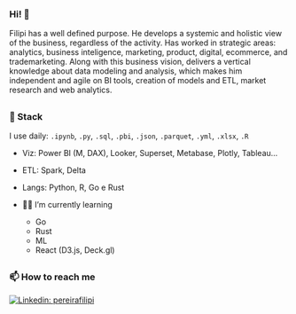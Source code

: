 ### Hi! 👋

Filipi has a well defined purpose. He develops a systemic and holistic view of the business, regardless of the activity. Has worked in strategic areas: analytics, business inteligence, marketing, product, digital, ecommerce, and trademarketing. Along with this business vision, delivers a vertical knowledge about data modeling and analysis, which makes him independent and agile on BI tools, creation of models and ETL, market research and web analytics.

##
### 🧰 Stack
I use daily: `.ipynb`, `.py`, `.sql`, `.pbi`, `.json`, `.parquet`, `.yml`, `.xlsx`, `.R`

- Viz: Power BI (M, DAX), Looker, Superset, Metabase, Plotly, Tableau...
- ETL: Spark, Delta
- Langs: Python, R, Go e Rust

- 🔭🌱 I’m currently learning
  -   Go
  -   Rust
  -   ML
  -   React (D3.js, Deck.gl)

##
### 📫 How to reach me

[![Linkedin: pereirafilipi](https://img.shields.io/badge/-pereirafilipi-blue?style=flat-square&logo=Linkedin&logoColor=white&link=https://www.linkedin.com/in/pereirafilipi/)](https://www.linkedin.com/in/pereirafilipi/)


<!--
```python
class lipipds():
  def __init__():
      
  def Tools(self):
    return {
      pronouns: "she" | "her",
      code: [Javascript, Typescript, HTML, CSS, Ruby, Python, Java],
      tools: [React, Redux, Node, Storybook, Styled-Components, Jest, Docker],
      architecture: ["microservices", "event-driven", "design system pattern"],
      techCommunities: {
                            coorganizer: "AfroPython",
                            speaker: "Latinity",
                            mentor: "RailsGirls POA"
                          },
     challenge: "I am doing the #100DaysOfCode challenge focused on react and typescript"
    }
```



O Filipi tem um propósito muito bem definido. Ele desenvolve uma visão sistêmica do negócio, independente da atividade. Passou por áreas estratégicas de marketing: produto, digital e trade. Junto com a visão de negócio, ele é verticalizado em modelagem e análise de dados, o que torna ele independente e ágil sobre ferramentas de BI, criação de modelos e ETL de dados internos, pesquisas de mercado e web analytics.

m visualization: Power BI (M, DAX) e Tableau; em ETL: Pentaho, Tableau Prep e Alteryx; linguagens de programação e estatística: R e Python. Em especial, as linguagens citadas são mais versáteis do que os softwares específicos, pois automatizam da coleta até a visualização dos dados.

Em suma, ele tem muito bem definido onde quer chegar. Está olhando o cenário profissional em um longo prazo e buscando ter agora as competências que o mercado não está encontrando.
-->

<!--
**lipipds/lipipds** is a ✨ _special_ ✨ repository because its `README.md` (this file) appears on your GitHub profile.

Here are some ideas to get you started:

- 🔭 I’m currently working on ...
- 🌱 I’m currently learning ...
- 👯 I’m looking to collaborate on ...
- 🤔 I’m looking for help with ...
- 💬 Ask me about ...
- 📫 How to reach me: ...
- 😄 Pronouns: ...
- ⚡ Fun fact: ...

### Sources
[![Top Langs](https://github-readme-stats.vercel.app/api/top-langs/?username=lipipds&layout=compact&theme=onedark)](https://github.com/anuraghazra/github-readme-stats)
https://emojipedia.org/
https://github.com/anuraghazra/github-readme-stats#themes
https://github.com/anuraghazra/github-readme-stats
https://github.com/elangosundar/awesome-README-templates/blob/master/code-styled/Thaiane.md
https://github.com/elangosundar/awesome-README-templates

https://github.com/durgeshsamariya/awesome-github-profile-readme-templates/blob/master/CyrisXD.md

-->

